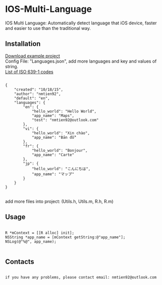 # IOS-Multi-Language
IOS Multi Language: Automatically detect language that iOS device, faster and easier to use than the traditional way.

<h2>Installation</h2> 
<a href="https://www.dropbox.com/s/f6e01zx4yr35i67/IOS%20Multi%20Language.zip?dl=0">Download example project</a><br>
Config File: "Languages.json", add more languages and key and values of string. <br>
<a href="https://en.wikipedia.org/wiki/List_of_ISO_639-1_codes">List of ISO 639-1 codes</a>
<pre>
<code>
{
    "created": "10/18/15",
    "author": "nmtien92",
    "default": "en",
    "languages": {
        "en": {
            "hello_world": "Hello World",
            "app_name": "Maps",
            "test": "nmtien92@outlook.com"
        },
        "vi": {
            "hello_world": "Xin chào",
            "app_name": "Bản đồ"
        },
        "fr": {
            "hello_world": "Bonjour",
            "app_name": "Carte"
        },
        "jp": {
            "hello_world": "こんにちは",
            "app_name": "マップ"
        }
    }
}
</code>
</pre>

add more files into project: (Utils.h, Utils.m, R.h, R.m)

<h2>Usage</h2>
<pre>
<code>
R *mContext = [[R alloc] init];
NSString *app_name = [mContext getString:@"app_name"];
NSLog(@"%@", app_name);
</code>
</pre>

<h2>Contacts</h2>
<pre>
<code>
if you have any problems, please contact email: nmtien92@outlook.com
</code>
</pre>
